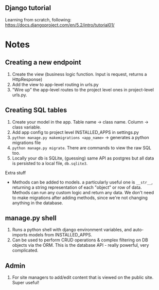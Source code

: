 ## Django tutorial

Learning from scratch, following: https://docs.djangoproject.com/en/5.2/intro/tutorial01/

# Notes

## Creating a new endpoint

1. Create the view (business logic function. Input is request, returns a HttpResponse)
2. Add the view to app-level routing in urls.py
3. "Wire up" the app-level routes to the project level ones in project-level urls.py.

## Creating SQL tables

1. Create your model in the app. Table name -> class name. Column -> class variable.
2. Add app config to project level INSTALLED_APPS in settings.py
3. `python manage.py makemigrations <app_name>` -> generates a python migrations file
4. `python manage.py migrate`. There are commands to view the raw SQL too.
5. Locally your db is SQLite, (guessing) same API as postgres but all data is persisted to a local file, `db.sqlite3`.

Extra stuff

- Methods can be added to models. a particularly useful one is `__str__`, returning a string representation of each "object" or row of data. Methods can run any custom logic and return any data. We don't need to make migrations after adding methods, since we're not changing anything in the database.

## manage.py shell

1. Runs a python shell with django environment variables, and auto-imports models from INSTALLED_APPS.
2. Can be used to perform CRUD operations & complex filtering on DB objects via the ORM. This is the database API - really powerful, very complicated.

## Admin

1. For site managers to add/edit content that is viewed on the public site. Super useful!

